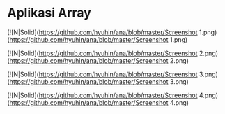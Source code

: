 # Aplikasi Array

[![N|Solid](https://github.com/hyuhin/ana/blob/master/Screenshot 1.png)(https://github.com/hyuhin/ana/blob/master/Screenshot 1.png)

[![N|Solid](https://github.com/hyuhin/ana/blob/master/Screenshot 2.png)(https://github.com/hyuhin/ana/blob/master/Screenshot 2.png)

[![N|Solid](https://github.com/hyuhin/ana/blob/master/Screenshot 3.png)(https://github.com/hyuhin/ana/blob/master/Screenshot 3.png)

[![N|Solid](https://github.com/hyuhin/ana/blob/master/Screenshot 4.png)(https://github.com/hyuhin/ana/blob/master/Screenshot 4.png)






